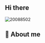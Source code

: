 ## Hi there

![20088502](https://user-images.githubusercontent.com/117674807/217290992-5bd87b30-90e2-40bb-9c58-67b70731a4c4.png)


## :rocket: About me




<!--
**JoanVendrellC/JoanVendrellC** is a ✨ _special_ ✨ repository because its `README.md` (this file) appears on your GitHub profile.

Here are some ideas to get you started:

- 🔭 I’m currently working on ...
- 🌱 I’m currently learning ...
- 👯 I’m looking to collaborate on ...
- 🤔 I’m looking for help with ...
- 💬 Ask me about ...
- 📫 How to reach me: ...
- 😄 Pronouns: ...
- ⚡ Fun fact: ...
-->
